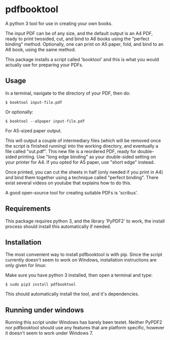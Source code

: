 pdfbooktool
===========

A python 3 tool for use in creating your own books.

The input PDF can be of any size, and the default output is an A4 PDF,
ready to print twosided, cut, and bind to A6 books using the "perfect
binding" method. Optionally, one can print on A5 paper, fold, and bind
to an A6 book, using the same method.

This package installs a script called 'booktool' and this is what you would 
actually use for preparing your PDFs.


Usage
-----

In a terminal, navigate to the directory of your PDF, then do:

```
$ booktool input-file.pdf
```

Or optionally:

```
$ booktool --a5paper input-file.pdf
```

For A5-sized paper output.

This will output a couple of intermediary files (which will be removed once the
script is finished running) into the working directory, and eventually a file
called "out.pdf". This new file is a reordered PDF, ready for double-sided 
printing. Use "long edge binding" as your double-sided setting on 
your printer for A4. If you opted for A5 paper, use "short edge" instead.

Once printed, you can cut the sheets in half (only needed if you print in A4) 
and bind them together using a technique called "perfect binding". There exist
several videos on youtube that explains how to do this.

A good open-source tool for creating suitable PDFs is 'scribus'.


Requirements
------------

This package requires python 3, and the library 'PyPDF2' to work, the install 
process should install this automatically if needed.


Installation
------------

The most convenient way to install pdfbooktool is with pip. Since the script 
currently doesn't seem to work on Windows, installation instructions are only 
given for linux:

Make sure you have python 3 installed, then open a terminal and type:

```
$ sudo pip3 install pdfbooktool
```

This should automatically install the tool, and it's dependencies.


Running under windows
---------------------

Running this script under Windows has barely been testet. Neither PyPDF2 nor
pdfbooktool should use any features that are platform specific, however it 
doesn't seem to work under Windows 7. 
